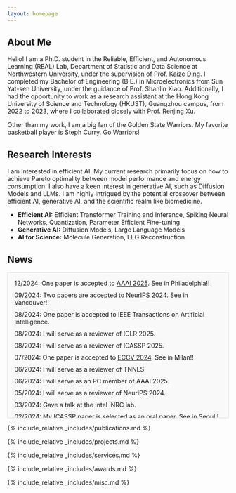 ```yaml
---
layout: homepage
---
```


## About Me

Hello! I am a Ph.D. student in the Reliable, Efficient, and Autonomous Learning (REAL) Lab, Department of Statistic and Data Science at Northwestern University, under the supervision of <a href="https://kaize0409.github.io/index.html" class="u-active-none u-border-none u-btn u-button-link u-button-style u-hover-none u-none u-text-palette-1-base u-btn-5">Prof. Kaize Ding</a>. I completed my Bachelor of Engineering (B.E.) in Microelectronics from Sun Yat-sen University, under the guidance of Prof. Shanlin Xiao. Additionally, I had the opportunity to work as a research assistant at the Hong Kong University of Science and Technology (HKUST), Guangzhou campus, from 2022 to 2023, where I collaborated closely with Prof. Renjing Xu.

Other than my work, I am a big fan of the Golden State Warriors. My favorite basketball player is Steph Curry. Go Warriors!

<!-- <span style="color:red">Currently seeking summer internships for 2024!</span> -->
<!-- <b><font color="#cc0000">Currently seeking summer internships for 2024!</font></b><br> -->

## Research Interests

I am interested in efficient AI. My current research primarily focus on how to achieve Pareto optimality between model performance and energy consumption. I also have a keen interest in generative AI, such as Diffusion Models and LLMs. I am highly intrigued by the potential crossover between efficient AI, generative AI, and the scientific realm like biomedicine.

- **Efficient AI:** Efficient Transformer Training and Inference, Spiking Neural Networks, Quantization, Parameter Efficient Fine-tuning
- **Generative AI:** Diffusion Models, Large Language Models
- **AI for Science:** Molecule Generation, EEG Reconstruction

## News
<td style="padding:2.5%;width:100%;vertical-align:middle">
  <div class="listbox" style="height:300px; overflow-y:auto; border:1px solid #ddd; padding:15px; background-color:#f9f9f9;">
    <ul style="list-style-type:none; padding-left:0; margin:0;">
      <li style="margin-bottom:10px;">12/2024: One paper is accepted to <a href="#">AAAI 2025</a>. See in Philadelphia!!</li>
      <li style="margin-bottom:10px;">09/2024: Two papers are accepted to <a href="#">NeurIPS 2024</a>. See in Vancouver!!</li>
      <li style="margin-bottom:10px;">08/2024: One paper is accepted to IEEE Transactions on Artificial Intelligence.</li>
      <li style="margin-bottom:10px;">08/2024: I will serve as a reviewer of ICLR 2025.</li>
      <li style="margin-bottom:10px;">08/2024: I will serve as a reviewer of ICASSP 2025.</li>
      <li style="margin-bottom:10px;">07/2024: One paper is accepted to <a href="#">ECCV 2024</a>. See in Milan!!</li>
      <li style="margin-bottom:10px;">06/2024: I will serve as a reviewer of TNNLS.</li>
      <li style="margin-bottom:10px;">06/2024: I will serve as an PC member of AAAI 2025.</li>
      <li style="margin-bottom:10px;">05/2024: I will serve as a reviewer of NeurIPS 2024.</li>
      <li style="margin-bottom:10px;">03/2024: Gave a talk at the Intel INRC lab.</li>
      <li style="margin-bottom:10px;">02/2024: My ICASSP paper is selected as an oral paper. See in Seoul!!</li>
      <li style="margin-bottom:10px;">02/2024: I will serve as a reviewer of ECCV 2024.</li>
      <li style="margin-bottom:10px;">01/2024: I will serve as a reviewer of MM 2024.</li>
      <li style="margin-bottom:10px;">12/2023: One paper is accepted to ICASSP 2024.</li>
      <li style="margin-bottom:10px;">11/2023: I will serve as a reviewer of CVPR 2024.</li>
      <li style="margin-bottom:10px;">10/2023: One paper is accepted to WACV 2024.</li>
      <li style="margin-bottom:10px;">08/2023: I will serve as an PC member of AAAI 2024.</li>
      <li style="margin-bottom:10px;">07/2023: One paper is accepted to ICCV 2023.</li>
      <li style="margin-bottom:10px;">06/2022: One paper is accepted to DSAA 2022.</li>
    </ul>
  </div>
</td>

{% include_relative _includes/publications.md %}

{% include_relative _includes/projects.md %}

{% include_relative _includes/services.md %}

{% include_relative _includes/awards.md %}

{% include_relative _includes/misc.md %}
